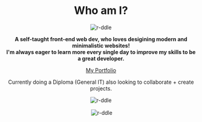 <h1 align="center">Who am I?</h1>
<p align="center"> <img src="https://komarev.com/ghpvc/?username=r-ddle&label=stalkers&color=cc33e1&style=plastic" alt="r-ddle" /> </p>
<p align="center"><b>A self-taught front-end web dev, who loves desigining modern and minimalistic websites!
<br>
I'm always eager to learn more every single day to improve my skills to be a great developer.</b></p>
<p align="center"><a href="r-ddle.github.io/riddlesportfolio" target="_blank">My Portfolio</a></p>
<p align="center">Currently doing a Diploma (General IT) also looking to collaborate + create projects.</p>

<p align="center"><img align="center" src="https://github-readme-streak-stats.herokuapp.com/?user=r-ddle&theme=dark" alt="r-ddle" /></p>
<p align="center">&nbsp;<img align="center" src="https://github-readme-stats.vercel.app/api?username=r-ddle&show_icons=true&theme=tokyonight&locale=en" alt="r-ddle" /></p>
